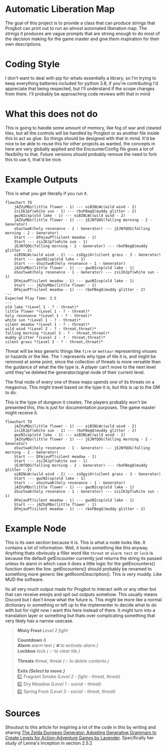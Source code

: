 # Automatic Liberation Map

The goal of this project is to provide a class that can produce strings that Progbot can print out to run an almost automated liberation map. The strings it produces are vague prompts that are strong enough to do most of the decision making for the game master and give them inspiration for their own descriptions.

# Coding Style

I don't want to deal with pip for whats essentially a library, so I'm trying to keep everything batteries included for python 3.8, if you're contributing I'd appreciate that being respected, but I'll understand if the scope changes from there. I'll probably be approaching code reviews with that in mind

# What this does not do

This is going to handle some amount of memory, like fog of war and cleared tiles, but all the controls will be handled by Progbot or as another file inside this to act as glue. So things should be designed with that in mind. It'd be nice to be able to reuse this for other projects as wanted, the concepts in here are very globally applied and the EncounterConfig file gives a lot of flexibility to that. Future versions should probably remove the need to fork this to use it, that'd be nice.

# Example Outputs

This is what you get literally if you run it.

```
flowchart TD
	jAZVyMQo(little flower - 1) --- oiBINLWc(wild wind - 2)
	zsiIKJpf(white sun - 1) --- rboFBegQ(muddy glitter - 2)
	gwzNIcxp(old lake - 1) --- oiBINLWc(wild wind - 2)
	jAZVyMQo(little flower - 1) --- jEJNfQOG(falling morning - 2 - Generator)
	oSuztwaK(holy resonance - 1 - Generator) --- jEJNfQOG(falling morning - 2 - Generator)
	Start --- DFmjauPT(silent meadow - 1)
	Start --- zsiIKJpf(white sun - 1)
	jEJNfQOG(falling morning - 2 - Generator) --- rboFBegQ(muddy glitter - 2)
	oiBINLWc(wild wind - 2) --- zsDgyiOr(silent grass - 3 - Generator)
	Start --- gwzNIcxp(old lake - 1)
	Start --- oSuztwaK(holy resonance - 1 - Generator)
	jAZVyMQo(little flower - 1) --- gwzNIcxp(old lake - 1)
	oSuztwaK(holy resonance - 1 - Generator) --- zsiIKJpf(white sun - 1)
	DFmjauPT(silent meadow - 1) --- gwzNIcxp(old lake - 1)
	Start --- jAZVyMQo(little flower - 1)
	DFmjauPT(silent meadow - 1) --- rboFBegQ(muddy glitter - 2)
---
Expected Play Time: 3.5
---
old lake *(Level 1 - ? - threat)*
little flower *(Level 1 - ? - threat)*
holy resonance *(Level 1 - ? - threat)*
white sun *(Level 1 - ? - threat)*
silent meadow *(Level 1 - ? - threat)*
wild wind *(Level 2 - ? - threat,threat)*
falling morning *(Level 2 - ? - threat,threat)*
muddy glitter *(Level 2 - ? - threat,threat)*
silent grass *(Level 3 - ? - threat,threat)*
```

Threat will be less generic things like `fire` or `mettaur` representing viruses or hazards or the like. The `?` represents why type of tile it is, and might be removed at some point, since the collection of threats is more versatile than the guidance of what the tile type is. A player can't move to the next level until they've deleted the generator/signal node of their current level. 

The final node of every one of these maps spends one of its threats on a megavirus. This might travel based on the type it is, but this is up to the GM to do.

This is the type of dungeon it creates. The players probably won't be presented this, this is just for documentation purposes. The game master might receive it.

```mermaid
flowchart TD
	jAZVyMQo(little flower - 1) --- oiBINLWc(wild wind - 2)
	zsiIKJpf(white sun - 1) --- rboFBegQ(muddy glitter - 2)
	gwzNIcxp(old lake - 1) --- oiBINLWc(wild wind - 2)
	jAZVyMQo(little flower - 1) --- jEJNfQOG(falling morning - 2 - Generator)
	oSuztwaK(holy resonance - 1 - Generator) --- jEJNfQOG(falling morning - 2 - Generator)
	Start --- DFmjauPT(silent meadow - 1)
	Start --- zsiIKJpf(white sun - 1)
	jEJNfQOG(falling morning - 2 - Generator) --- rboFBegQ(muddy glitter - 2)
	oiBINLWc(wild wind - 2) --- zsDgyiOr(silent grass - 3 - Generator)
	Start --- gwzNIcxp(old lake - 1)
	Start --- oSuztwaK(holy resonance - 1 - Generator)
	jAZVyMQo(little flower - 1) --- gwzNIcxp(old lake - 1)
	oSuztwaK(holy resonance - 1 - Generator) --- zsiIKJpf(white sun - 1)
	DFmjauPT(silent meadow - 1) --- gwzNIcxp(old lake - 1)
	Start --- jAZVyMQo(little flower - 1)
	DFmjauPT(silent meadow - 1) --- rboFBegQ(muddy glitter - 2)
  ```

# Example Node

This is its own section because it is. This is what a node looks like. It contains a lot of information. Well, it looks something like this anyway. Anything thats obviously a filler word like `threat` or `alarm test` or `lock` is because the default getEncounter currently just returns the string its passed unless its alarm in which case it does a little logic for the getEncounters() function down the line. getEncounters() should probably be renamed to something more generic like getRoomDescription(). This is very muddy. Like MUD the software.

Its all very much output made for Progbot to interact with or any other bot that can receive emojis and spit out outputs somehow. This usually means Discord but I don't know what the future is. This might be more like a normal dictionary or something or left up to the implementer to decide what to do with but for right now I want this here instead of there. It might turn into a translation layer or something but thats over complicating something that very likely has a narrow usecase.

> **Misty Frost** *Level 2 fight*
>   
> **Countdown** 8  
> **Alarm** alarm test *( :x: to activate alarm.)*  
> **Lockbox** lock *( :white_check_mark:  to clear tile.)*  
>   
> **Threats** threat, threat *(:boom: to delete contents.)*  
>   
> **Exits *(Select to move.)***  
> :one: Fragrant Smoke *(Level 2 - fight - threat, threat)*  
> :two: Dry Meadow *(Level 1 - social - threat)*  
> :three: Spring Frost *(Level 3 - social - threat, threat)*

# Sources

Shoutout to this article for inspiring a lot of the code in this by writing and sharing [The Zelda Dungeon Generator:
Adopting Generative Grammars to
Create Levels for Action-Adventure
Games by Lavender](http://beckylavender.co.uk/wp-content/uploads/2017/11/ZDG_Dissertation.pdf). Specifically her study of Lenna's Inception in section 2.5.2
